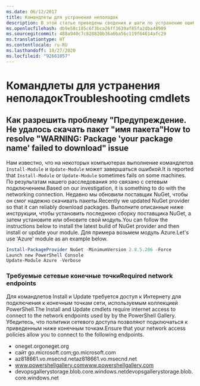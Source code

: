 ```yaml
---
ms.date: 06/12/2017
title: Командлеты для устранения неполадок
description: В этой статье приведены сведения и шаги по устранению ошибок с помощью коллекции PowerShell.
ms.openlocfilehash: db9e58c185c6f3bca26ff3639af85fa2dba48909
ms.sourcegitcommit: 488a940c7c828820b36a6ba56c119f64614afc29
ms.translationtype: HT
ms.contentlocale: ru-RU
ms.lasthandoff: 10/27/2020
ms.locfileid: "92661057"
---
```

# <a name="troubleshooting-cmdlets"></a><span data-ttu-id="fff11-103">Командлеты для устранения неполадок</span><span class="sxs-lookup"><span data-stu-id="fff11-103">Troubleshooting cmdlets</span></span>

## <a name="how-to-resolve-warning-package-your-package-name-failed-to-download-issue"></a><span data-ttu-id="fff11-104">Как разрешить проблему "Предупреждение. Не удалось скачать пакет "имя пакета"</span><span class="sxs-lookup"><span data-stu-id="fff11-104">How to resolve "WARNING: Package 'your package name' failed to download" issue</span></span>

<span data-ttu-id="fff11-105">Нам известно, что на некоторых компьютерах выполнение командлетов `Install-Module` и `Update-Module` может завершаться ошибкой.</span><span class="sxs-lookup"><span data-stu-id="fff11-105">It is reported that `Install-Module` or `Update-Module` sometimes fails on some machines.</span></span> <span data-ttu-id="fff11-106">По результатам нашего расследования это связано с сетевым подключением.</span><span class="sxs-lookup"><span data-stu-id="fff11-106">Based on our investigation, it is something to do with the networking connection.</span></span> <span data-ttu-id="fff11-107">Недавно мы обновили поставщик NuGet, чтобы он смог надежно скачивать пакеты.</span><span class="sxs-lookup"><span data-stu-id="fff11-107">Recently we updated NuGet provider so that it can reliably download packages.</span></span> <span data-ttu-id="fff11-108">Выполните описанные ниже инструкции, чтобы установить последнюю сборку поставщика NuGet, а затем установите или обновите свой модуль.</span><span class="sxs-lookup"><span data-stu-id="fff11-108">You can follow the instructions below to install the latest build of NuGet provider and then install or update your module.</span></span> <span data-ttu-id="fff11-109">Для примера возьмем модуль Azure.</span><span class="sxs-lookup"><span data-stu-id="fff11-109">Let's use 'Azure' module as an example below.</span></span>

```powershell
Install-PackageProvider NuGet -MinimumVersion 2.8.5.206 -Force
Launch new PowerShell Console
Update-Module Azure -Verbose
```

### <a name="required-network-endpoints"></a><span data-ttu-id="fff11-110">Требуемые сетевые конечные точки</span><span class="sxs-lookup"><span data-stu-id="fff11-110">Required network endpoints</span></span>

<span data-ttu-id="fff11-111">Для командлетов Install и Update требуется доступ к Интернету для подключения к конечным точкам сети, используемым коллекцией PowerShell.</span><span class="sxs-lookup"><span data-stu-id="fff11-111">The Install and Update cmdlets require internet access to connect to the network endpoints used by by the PowerShell Gallery.</span></span> <span data-ttu-id="fff11-112">Убедитесь, что политики сетевого доступа позволяют подключаться к приведенным ниже конечным точкам.</span><span class="sxs-lookup"><span data-stu-id="fff11-112">Ensure that your network access policies allow you to connect to the following endpoints.</span></span>

- <span data-ttu-id="fff11-113">oneget.org</span><span class="sxs-lookup"><span data-stu-id="fff11-113">oneget.org</span></span>
- <span data-ttu-id="fff11-114">сайт go.microsoft.com;</span><span class="sxs-lookup"><span data-stu-id="fff11-114">go.microsoft.com</span></span>
- <span data-ttu-id="fff11-115">az818661.vo.msecnd.net</span><span class="sxs-lookup"><span data-stu-id="fff11-115">az818661.vo.msecnd.net</span></span>
- <span data-ttu-id="fff11-116">www.powershellgallery.com</span><span class="sxs-lookup"><span data-stu-id="fff11-116">www.powershellgallery.com</span></span>
- <span data-ttu-id="fff11-117">devopsgallerystorage.blob.core.windows.net</span><span class="sxs-lookup"><span data-stu-id="fff11-117">devopsgallerystorage.blob.core.windows.net</span></span>
